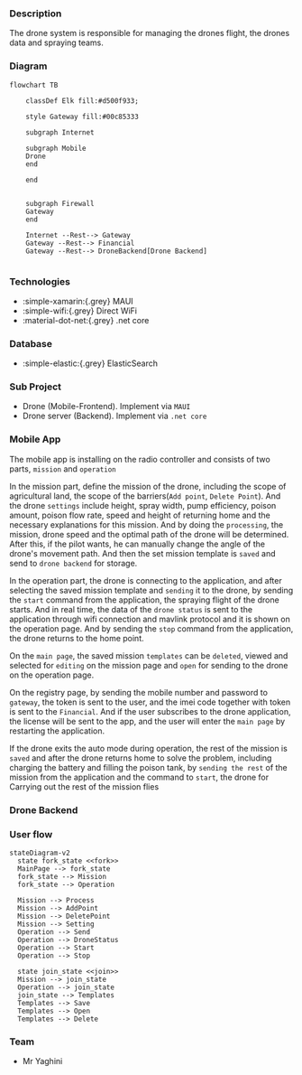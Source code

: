 ### Description
The drone system is responsible for managing the drones flight, the drones data and spraying teams.

### Diagram


``` mermaid
flowchart TB
    
    classDef Elk fill:#d500f933;
    
    style Gateway fill:#00c85333
    
    subgraph Internet
    
    subgraph Mobile
    Drone
    end
    
    end
    
        
    subgraph Firewall
    Gateway
    end
    
    Internet --Rest--> Gateway
    Gateway --Rest--> Financial
    Gateway --Rest--> DroneBackend[Drone Backend]
    
``` 


### Technologies

* :simple-xamarin:{.grey} MAUI
* :simple-wifi:{.grey} Direct WiFi
* :material-dot-net:{.grey} .net core

### Database

* :simple-elastic:{.grey} ElasticSearch

### Sub Project

* Drone (Mobile-Frontend). Implement via `MAUI`
* Drone server (Backend). Implement via `.net core`

### Mobile App

The mobile app is installing on the radio controller and consists of two parts, `mission` and `operation`

In the mission part, define the mission of the drone, including the scope of agricultural land, the scope of the barriers(`Add point`, `Delete Point`).
And the drone `settings` include height, spray width, pump efficiency, poison amount, poison flow rate, speed and height of returning home and the necessary explanations for this mission.
And by doing the `processing`, the mission, drone speed and the optimal path of the drone will be determined.
After this, if the pilot wants, he can manually change the angle of the drone's movement path.
And then the set mission template is `saved` and send to `drone backend` for storage.

In the operation part, the drone is connecting to the application, and after selecting the saved mission template and `sending` it to the drone, by sending the `start` command from the application, the spraying flight of the drone starts.
And in real time, the data of the `drone status` is sent to the application through wifi connection and mavlink protocol and it is shown on the operation page.
And by sending the `stop` command from the application, the drone returns to the home point.

On the `main page`, the saved mission `templates` can be `deleted`, viewed and selected for `editing` on the mission page and `open` for sending to the drone on the operation page.

On the registry page, by sending the mobile number and password to `gateway`, the token is sent to the user, and the imei code together with token is sent to the `Financial`.
And if the user subscribes to the drone application, the license will be sent to the app, and the user will enter the `main page` by restarting the application.

If the drone exits the auto mode during operation, the rest of the mission is `saved` and after the drone returns home to solve the problem, including charging the battery and filling the poison tank, by `sending the rest` of the mission from the application and the command to `start`, the drone for Carrying out the rest of the mission flies

### Drone Backend



### User flow
``` mermaid
stateDiagram-v2
  state fork_state <<fork>>
  MainPage --> fork_state
  fork_state --> Mission
  fork_state --> Operation

  Mission --> Process
  Mission --> AddPoint
  Mission --> DeletePoint
  Mission --> Setting
  Operation --> Send
  Operation --> DroneStatus
  Operation --> Start
  Operation --> Stop

  state join_state <<join>>
  Mission --> join_state
  Operation --> join_state
  join_state --> Templates
  Templates --> Save
  Templates --> Open
  Templates --> Delete
```

### Team
* Mr Yaghini